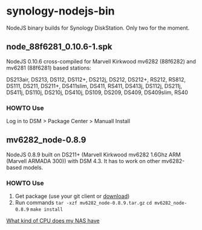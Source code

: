 # synology-nodejs-bin

NodeJS binary builds for Synology DiskStation. Only two for the moment.

## node_88f6281_0.10.6-1.spk
NodeJS 0.10.6 cross-compiled for Marvell Kirkwood mv6282 (88f6282) and mv6281 (88f6281) based stations:

DS213air, DS213, DS112, DS112+, DS212j, DS212, DS212+, RS212, RS812, DS111, DS211, DS211+, DS411slim, DS411, RS411, DS413j, DS112j, DS211j, DS411j, DS110j, DS210j, DS410j, DS109, DS209, DS409, DS409slim, RS40

### HOWTO Use
Log in to DSM > Package Center > Manuall Install

## mv6282_node-0.8.9
NodeJS 0.8.9 built on DS211+ (Marvell Kirkwood mv6282 1.6Ghz ARM (Marvell ARMADA 300)) with DSM 4.3.
It has to work on other mv6282-based models.

### HOWTO Use
1. Get package (use your git client or [download](https://github.com/chesco-als/synology-nodejs-bin/releases))
2. Run commands `tar -xzf mv6282_node-0.8.9.tar.gz` `cd mv6282_node-0.8.9` `make install`


[What kind of CPU does my NAS have](http://forum.synology.com/wiki/index.php/What_kind_of_CPU_does_my_NAS_have)
